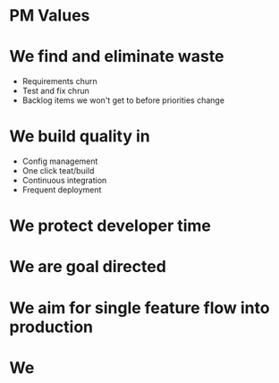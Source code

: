 # PM Values

# We find and eliminate waste
* Requirements churn
* Test and fix chrun
* Backlog items we won't get to before priorities change

# We build quality in
* Config management
* One click teat/build
* Continuous integration
* Frequent deployment

# We protect developer time

# We are goal directed

# We aim for single feature flow into production

# We
